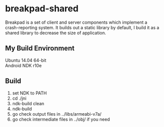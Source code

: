 # breakpad-shared
Breakpad is a set of client and server components which implement a crash-reporting system. It builds out a static library by default, I build it as a shared library to decrease the size of application.

## My Build Environment
Ubuntu 14.04 64-bit  
Android NDK r10e  

## Build
1) set NDK to PATH  
2) cd ./jni  
3) ndk-build clean  
4) ndk-build  
5) go check output files in ../libs/armeabi-v7a/  
6) go check intermediate files in ../obj/ if you need  
